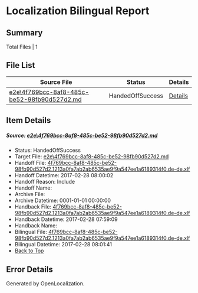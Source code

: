# <a name='report-top'></a> Localization Bilingual Report

## Summary
 Total Files | 1

## File List
 Source File | Status | Details 
 ----------- | ------ | ------- 
 [e2e\4f769bcc-8af8-485c-be52-98fb90d527d2.md](https://github.com/OpenLocalizationTestOrg/ol-test4/blob/c7689255f007856bba7f872913f69b1755c09efc/e2e/4f769bcc-8af8-485c-be52-98fb90d527d2.md) | HandedOffSuccess | [Details](#5054c7710412b7d726740fbae701c4ecc3473be81)

## Item Details
##### <a name='5054c7710412b7d726740fbae701c4ecc3473be81'></a> Source: [e2e\4f769bcc-8af8-485c-be52-98fb90d527d2.md](https://github.com/OpenLocalizationTestOrg/ol-test4/blob/c7689255f007856bba7f872913f69b1755c09efc/e2e/4f769bcc-8af8-485c-be52-98fb90d527d2.md)
* Status: HandedOffSuccess
* Target File: [e2e\4f769bcc-8af8-485c-be52-98fb90d527d2.md](https://github.com/OpenLocalizationTestOrg/ol-test4-dede/blob/b50341033f0fd15fa6274f1ba398f84eb0b4314c/e2e/4f769bcc-8af8-485c-be52-98fb90d527d2.md)
* Handoff File: [4f769bcc-8af8-485c-be52-98fb90d527d2.1213a0fa7ab2ab6535ae9f9a547ee1a6189314f0.de-de.xlf](https://github.com/OpenLocalizationTestOrg/ol-test4-handoff/blob/b68869ce4edf89c0cb14466c735c63e8498c4fa4/ol-handoff/OpenLocalizationTestOrg/ol-test4-dede/xinjiang/ht/4f769bcc-8af8-485c-be52-98fb90d527d2.1213a0fa7ab2ab6535ae9f9a547ee1a6189314f0.de-de.xlf)
* Handoff Datetime: 2017-02-28 08:00:02
* Handoff Reason: Include
* Handoff Name: 
* Archive File: 
* Archive Datetime: 0001-01-01 00:00:00
* Handback File: [4f769bcc-8af8-485c-be52-98fb90d527d2.1213a0fa7ab2ab6535ae9f9a547ee1a6189314f0.de-de.xlf](https://github.com/OpenLocalizationTestOrg/ol-test4-handback/blob/8b3ee90173b560cd553a760540c20588e181ce79/ol-handback/OpenLocalizationTestOrg/ol-test4-dede/xinjiang/ht/4f769bcc-8af8-485c-be52-98fb90d527d2.1213a0fa7ab2ab6535ae9f9a547ee1a6189314f0.de-de.xlf)
* Handback Datetime: 2017-02-28 07:59:09
* Handback Name: 
* Bilingual File: [4f769bcc-8af8-485c-be52-98fb90d527d2.1213a0fa7ab2ab6535ae9f9a547ee1a6189314f0.de-de.xlf](https://github.com/OpenLocalizationTestOrg/ol-test4-handback/blob/8b3ee90173b560cd553a760540c20588e181ce79/ol-handback/OpenLocalizationTestOrg/ol-test4-dede/xinjiang/ht/4f769bcc-8af8-485c-be52-98fb90d527d2.1213a0fa7ab2ab6535ae9f9a547ee1a6189314f0.de-de.xlf)
* Bilingual Datetime: 2017-02-28 08:01:41
* [Back to Top](#report-top)


## Error Details

Generated by OpenLocalization.
